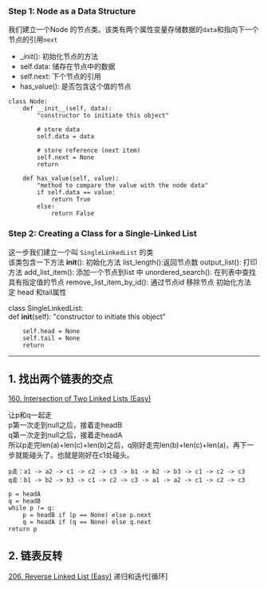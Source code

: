 ### Step 1: Node as a Data Structure
我们建立一个Node 的节点类。该类有两个属性变量存储数据的`data`和指向下一个节点的引用`next`

- __init_(): 初始化节点的方法
- self.data: 储存在节点中的数据
- self.next: 下个节点的引用
- has_value(): 是否包含这个值的节点

```
class Node:
    def __init__(self, data):
        "constructor to initiate this object"

        # store data
        self.data = data

        # store reference (next item)
        self.next = None
        return

    def has_value(self, value):
        "method to compare the value with the node data"
        if self.data == value:
            return True
        else:
            return False
```
            
### Step 2: Creating a Class for a Single-Linked List
这一步我们建立一个叫 `SingleLinkedList` 的类  
该类包含一下方法
__init__(): 初始化方法
list_length():返回节点数
output_list(): 打印方法
add_list_item(): 添加一个节点到list 中
unordered_search(): 在列表中查找具有指定值的节点
remove_list_item_by_id(): 通过节点id 移除节点
初始化方法
定 head 和tail属性


class SingleLinkedList:  
    def __init__(self):
        "constructor to initiate this object"

        self.head = None
        self.tail = None
        return
---
## 1. 找出两个链表的交点
[160. Intersection of Two Linked Lists (Easy)](https://leetcode-cn.com/problems/intersection-of-two-linked-lists/description/)

让p和q一起走  
p第一次走到null之后，接着走headB  
q第一次走到null之后，接着走headA  
所以p走完len(a)+len(c)+len(b)之后，q刚好走完len(b)+len(c)+len(a)，再下一步就能碰头了。也就是刚好在c1处碰头。

`p走：a1 -> a2 -> c1 -> c2 -> c3 -> b1 -> b2 -> b3 -> c1 -> c2 -> c3`  
`q走：b1 -> b2 -> b3 -> c1 -> c2 -> c3 -> a1 -> a2 -> c1 -> c2 -> c3`
```
p = headA
q = headB
while p != q:
    p = headB if (p == None) else p.next
    q = headA if (q == None) else q.next
return p
```

## 2. 链表反转
[206. Reverse Linked List (Easy)](https://leetcode-cn.com/problems/reverse-linked-list/description/)
递归和迭代[循环]

